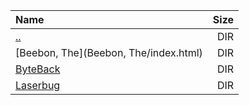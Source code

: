 |Name|Size|
|:---|---:|
|[..](../index.html)|DIR|
|[Beebon, The](Beebon, The/index.html)|DIR|
|[ByteBack](ByteBack/index.html)|DIR|
|[Laserbug](Laserbug/index.html)|DIR|
